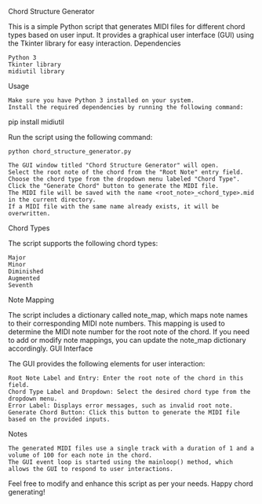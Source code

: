 Chord Structure Generator

This is a simple Python script that generates MIDI files for different chord types based on user input. It provides a graphical user interface (GUI) using the Tkinter library for easy interaction.
Dependencies

    Python 3
    Tkinter library
    midiutil library

Usage

    Make sure you have Python 3 installed on your system.
    Install the required dependencies by running the following command:

pip install midiutil

Run the script using the following command:

    python chord_structure_generator.py

    The GUI window titled "Chord Structure Generator" will open.
    Select the root note of the chord from the "Root Note" entry field.
    Choose the chord type from the dropdown menu labeled "Chord Type".
    Click the "Generate Chord" button to generate the MIDI file.
    The MIDI file will be saved with the name <root_note>_<chord_type>.mid in the current directory.
    If a MIDI file with the same name already exists, it will be overwritten.

Chord Types

The script supports the following chord types:

    Major
    Minor
    Diminished
    Augmented
    Seventh

Note Mapping

The script includes a dictionary called note_map, which maps note names to their corresponding MIDI note numbers. This mapping is used to determine the MIDI note number for the root note of the chord. If you need to add or modify note mappings, you can update the note_map dictionary accordingly.
GUI Interface

The GUI provides the following elements for user interaction:

    Root Note Label and Entry: Enter the root note of the chord in this field.
    Chord Type Label and Dropdown: Select the desired chord type from the dropdown menu.
    Error Label: Displays error messages, such as invalid root note.
    Generate Chord Button: Click this button to generate the MIDI file based on the provided inputs.

Notes

    The generated MIDI files use a single track with a duration of 1 and a volume of 100 for each note in the chord.
    The GUI event loop is started using the mainloop() method, which allows the GUI to respond to user interactions.

Feel free to modify and enhance this script as per your needs. Happy chord generating!
